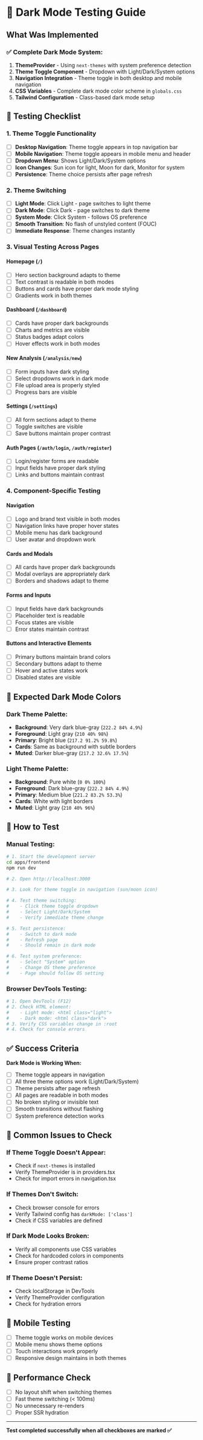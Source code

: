 # 🌙 Dark Mode Testing Guide

## What Was Implemented

### ✅ **Complete Dark Mode System:**
1. **ThemeProvider** - Using `next-themes` with system preference detection
2. **Theme Toggle Component** - Dropdown with Light/Dark/System options
3. **Navigation Integration** - Theme toggle in both desktop and mobile navigation
4. **CSS Variables** - Complete dark mode color scheme in `globals.css`
5. **Tailwind Configuration** - Class-based dark mode setup

## 🧪 **Testing Checklist**

### **1. Theme Toggle Functionality**
- [ ] **Desktop Navigation**: Theme toggle appears in top navigation bar
- [ ] **Mobile Navigation**: Theme toggle appears in mobile menu and header
- [ ] **Dropdown Menu**: Shows Light/Dark/System options
- [ ] **Icon Changes**: Sun icon for light, Moon for dark, Monitor for system
- [ ] **Persistence**: Theme choice persists after page refresh

### **2. Theme Switching**
- [ ] **Light Mode**: Click Light - page switches to light theme
- [ ] **Dark Mode**: Click Dark - page switches to dark theme  
- [ ] **System Mode**: Click System - follows OS preference
- [ ] **Smooth Transition**: No flash of unstyled content (FOUC)
- [ ] **Immediate Response**: Theme changes instantly

### **3. Visual Testing Across Pages**

#### **Homepage (`/`)**
- [ ] Hero section background adapts to theme
- [ ] Text contrast is readable in both modes
- [ ] Buttons and cards have proper dark mode styling
- [ ] Gradients work in both themes

#### **Dashboard (`/dashboard`)**
- [ ] Cards have proper dark backgrounds
- [ ] Charts and metrics are visible
- [ ] Status badges adapt colors
- [ ] Hover effects work in both modes

#### **New Analysis (`/analysis/new`)**
- [ ] Form inputs have dark styling
- [ ] Select dropdowns work in dark mode
- [ ] File upload area is properly styled
- [ ] Progress bars are visible

#### **Settings (`/settings`)**
- [ ] All form sections adapt to theme
- [ ] Toggle switches are visible
- [ ] Save buttons maintain proper contrast

#### **Auth Pages (`/auth/login`, `/auth/register`)**
- [ ] Login/register forms are readable
- [ ] Input fields have proper dark styling
- [ ] Links and buttons maintain contrast

### **4. Component-Specific Testing**

#### **Navigation**
- [ ] Logo and brand text visible in both modes
- [ ] Navigation links have proper hover states
- [ ] Mobile menu has dark background
- [ ] User avatar and dropdown work

#### **Cards and Modals**
- [ ] All cards have proper dark backgrounds
- [ ] Modal overlays are appropriately dark
- [ ] Borders and shadows adapt to theme

#### **Forms and Inputs**
- [ ] Input fields have dark backgrounds
- [ ] Placeholder text is readable
- [ ] Focus states are visible
- [ ] Error states maintain contrast

#### **Buttons and Interactive Elements**
- [ ] Primary buttons maintain brand colors
- [ ] Secondary buttons adapt to theme
- [ ] Hover and active states work
- [ ] Disabled states are visible

## 🎨 **Expected Dark Mode Colors**

### **Dark Theme Palette:**
- **Background**: Very dark blue-gray (`222.2 84% 4.9%`)
- **Foreground**: Light gray (`210 40% 98%`)
- **Primary**: Bright blue (`217.2 91.2% 59.8%`)
- **Cards**: Same as background with subtle borders
- **Muted**: Darker blue-gray (`217.2 32.6% 17.5%`)

### **Light Theme Palette:**
- **Background**: Pure white (`0 0% 100%`)
- **Foreground**: Dark blue-gray (`222.2 84% 4.9%`)
- **Primary**: Medium blue (`221.2 83.2% 53.3%`)
- **Cards**: White with light borders
- **Muted**: Light gray (`210 40% 96%`)

## 🔧 **How to Test**

### **Manual Testing:**
```bash
# 1. Start the development server
cd apps/frontend
npm run dev

# 2. Open http://localhost:3000

# 3. Look for theme toggle in navigation (sun/moon icon)

# 4. Test theme switching:
#    - Click theme toggle dropdown
#    - Select Light/Dark/System
#    - Verify immediate theme change

# 5. Test persistence:
#    - Switch to dark mode
#    - Refresh page
#    - Should remain in dark mode

# 6. Test system preference:
#    - Select "System" option
#    - Change OS theme preference
#    - Page should follow OS setting
```

### **Browser DevTools Testing:**
```bash
# 1. Open DevTools (F12)
# 2. Check HTML element:
#    - Light mode: <html class="light">
#    - Dark mode: <html class="dark">
# 3. Verify CSS variables change in :root
# 4. Check for console errors
```

## ✅ **Success Criteria**

**Dark Mode is Working When:**
- [ ] Theme toggle appears in navigation
- [ ] All three theme options work (Light/Dark/System)
- [ ] Theme persists after page refresh
- [ ] All pages are readable in both modes
- [ ] No broken styling or invisible text
- [ ] Smooth transitions without flashing
- [ ] System preference detection works

## 🚨 **Common Issues to Check**

### **If Theme Toggle Doesn't Appear:**
- Check if `next-themes` is installed
- Verify ThemeProvider is in providers.tsx
- Check for import errors in navigation.tsx

### **If Themes Don't Switch:**
- Check browser console for errors
- Verify Tailwind config has `darkMode: ['class']`
- Check if CSS variables are defined

### **If Dark Mode Looks Broken:**
- Verify all components use CSS variables
- Check for hardcoded colors in components
- Ensure proper contrast ratios

### **If Theme Doesn't Persist:**
- Check localStorage in DevTools
- Verify ThemeProvider configuration
- Check for hydration errors

## 📱 **Mobile Testing**

- [ ] Theme toggle works on mobile devices
- [ ] Mobile menu shows theme options
- [ ] Touch interactions work properly
- [ ] Responsive design maintains in both themes

## 🎯 **Performance Check**

- [ ] No layout shift when switching themes
- [ ] Fast theme switching (< 100ms)
- [ ] No unnecessary re-renders
- [ ] Proper SSR hydration

---

**Test completed successfully when all checkboxes are marked ✅**

